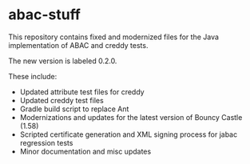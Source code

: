 # abac-stuff

This repository contains fixed and modernized files for the Java implementation of ABAC and creddy tests.

The new version is labeled 0.2.0.

These include:

* Updated attribute test files for creddy
* Updated creddy test files
* Gradle build script to replace Ant
* Modernizations and updates for the latest version of Bouncy Castle (1.58)
* Scripted certificate generation and XML signing process for jabac regression tests
* Minor documentation and misc updates